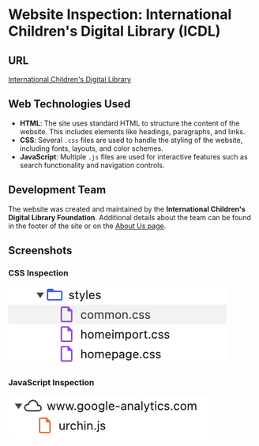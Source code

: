 # Website Inspection: International Children's Digital Library (ICDL)

## URL
[International Children's Digital Library](http://www.childrenslibrary.org/)

## Web Technologies Used
- **HTML**: The site uses standard HTML to structure the content of the website. This includes elements like headings, paragraphs, and links.
- **CSS**: Several `.css` files are used to handle the styling of the website, including fonts, layouts, and color schemes.
- **JavaScript**: Multiple `.js` files are used for interactive features such as search functionality and navigation controls.

## Development Team
The website was created and maintained by the **International Children's Digital Library Foundation**. Additional details about the team can be found 
in the footer of the site or on the [About Us page](http://www.childrenslibrary.org/icdl/SimpleSearchCategory?ilang=English).

## Screenshots

### CSS Inspection
![CSS Inspection](images/css_inspect.png)

### JavaScript Inspection
![JavaScript Inspection](images/js_inspect.png)